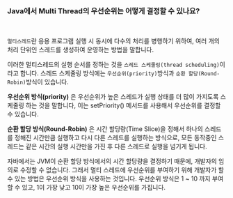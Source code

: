 ### Java에서 Multi Thread의 우선순위는 어떻게 결정할 수 있나요?
<br>

`멀티스레드`란 응용 프로그램 실행 시 동시에 다수의 처리를 병행하기 위하여, 여러 개의 처리 단위인 스레드를 생성하여 운영하는 방법을 말합니다.

이러한 멀티스레드의 실행 순서를 정하는 것을 `스레드 스케줄링(thread scheduling)`이라고 합니다.
스레드 스케줄링 방식에는 `우선순위(priority)`방식과 `순환 할당(Round-Robin)`방식이 있습니다.

**우선순위 방식(priority)** 은 우선순위가 높은 스레드가 실행 상태를 더 많이 가지도록 스케줄링 하는 것을 말합니다, 이는 setPriority() 메서드를 사용해서 우선순위를 결정할 수 있습니다.

**순환 할당 방식(Round-Robin)** 은 시간 할당량(Time Slice)을 정해서 하나의 스레드를 정해진 시간만큼 실행하고 다시 다른 스레드를 실행하는 방식으로, 모든 동작중인 스레드는 같은 시간의 실행 시간만을 가진 후 다른 스레드로 실행을 넘기게 됩니다.

자바에서는 JVM이 순환 할당 방식에서의 시간 할당량을 결정하기 때문에, 개발자의 임의로 수정할 수 없습니다.
그래서 멀티 스레드에 우선순위를 부여하기 위해 개발자가 할 수 있는 방법은 우선순위 방식을 사용하는 것입니다.
우선순위 방식은 1 ~ 10 까지 부여할 수 있고, 1이 가장 낮고 10이 가장 높은 우선순위를 가집니다.